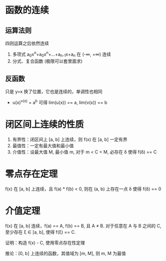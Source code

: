 # 函数的连续
## 运算法则
四则运算之后依然连续

1. 多项式 a<sub>0</sub>x<sup>n</sup>+a<sub>0</sub>x<sup>n</sup>+...+a<sub>n-1</sub>x+a<sub>n</sub> 在 (-∞, +∞) 连续
2. 分式、复合函数 (极限可以套里面求)

## 反函数
只是 y=x 换了位置，它也是连续的，单调性也相同

* u(x)<sup>v(x)</sup> = a<sup>b</sup> 可得 lim(u(x)) == a, lim(v(x)) == b

# 闭区间上连续的性质
1. 有界性：闭区间上 [a, b] 上连续，则 f(x) 在 [a, b] 一定有界
2. 最值性：一定有最大值和最小值
3. 介值性：设最大值 M, 最小值 m, 对于 m < C < M, 必存在 δ 使得 f(δ) == C

# 零点存在定理
f(x) 在 [a, b] 上连续，且 f(a) * f(b) < 0, 则在 (a, b) 上存在一点 δ 使得 f(δ) == 0

# 介值定理
f(x) 在 [a, b] 连续，f(a) == A, f(b) == B, 且 A ≠ B. 对于任意在 A 与 B 之间的 C, 至少存在 ξ ∈ [a, b], 使得 f(ξ) == C.

证明：构造 f(x) - C, 使用零点存在性定理

推论：[0, b] 上连续的函数，其值域为 [m, M], 则 m, M 为最值